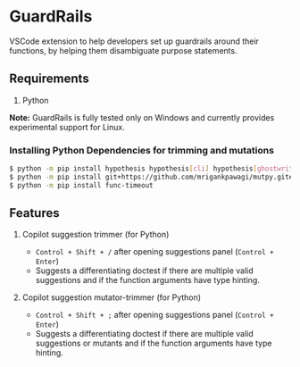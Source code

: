 # GuardRails
VSCode extension to help developers set up guardrails around their functions, by helping them disambiguate purpose statements. 

## Requirements

1. Python

__Note:__
GuardRails is fully tested only on Windows and currently provides experimental support for Linux.

### Installing Python Dependencies for trimming and mutations

```bash
$ python -m pip install hypothesis hypothesis[cli] hypothesis[ghostwriter] black
$ python -m pip install git+https://github.com/mrigankpawagi/mutpy.git#egg=mutpy
$ python -m pip install func-timeout
```

## Features

1. Copilot suggestion trimmer (for Python)
    - `Control + Shift + /` after opening suggestions panel (`Control + Enter`)
    - Suggests a differentiating doctest if there are multiple valid suggestions and if the function arguments have type hinting.

2. Copilot suggestion mutator-trimmer (for Python)
    - `Control + Shift + ;` after opening suggestions panel (`Control + Enter`)
    - Suggests a differentiating doctest if there are multiple valid suggestions or mutants and if the function arguments have type hinting.
